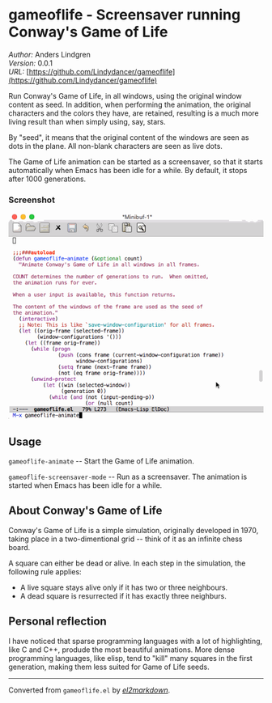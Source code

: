# gameoflife - Screensaver running Conway's Game of Life

*Author:* Anders Lindgren<br>
*Version:* 0.0.1<br>
*URL:* [https://github.com/Lindydancer/gameoflife](https://github.com/Lindydancer/gameoflife)<br>

Run Conway's Game of Life, in all windows, using the original
window content as seed.  In addition, when performing the
animation, the original characters and the colors they have, are
retained, resulting is a much more living result than when simply
using, say, stars.

By "seed", it means that the original content of the windows are
seen as dots in the plane.  All non-blank characters are seen as
live dots.

The Game of Life animation can be started as a screensaver, so that
it starts automatically when Emacs has been idle for a while.  By
default, it stops after 1000 generations.

### Screenshot

![See doc/GameOfLifeDemo.gif for screenshot](doc/GameOfLifeDemo.gif)

## Usage

`gameoflife-animate` -- Start the Game of Life animation.

`gameoflife-screensaver-mode` -- Run as a screensaver.  The
animation is started when Emacs has been idle for a while.

## About Conway's Game of Life

Conway's Game of Life is a simple simulation, originally developed
in 1970, taking place in a two-dimentional grid -- think of it as
an infinite chess board.

A square can either be dead or alive.  In each step in the
simulation, the following rule applies:

- A live square stays alive only if it has two or three neighbours.
- A dead square is resurrected if it has exactly three neighburs.

## Personal reflection

I have noticed that sparse programming languages with a lot of
highlighting, like C and C++, produde the most beautiful
animations.  More dense programming languages, like elisp, tend to
"kill" many squares in the first generation, making them less
suited for Game of Life seeds.


---
Converted from `gameoflife.el` by [*el2markdown*](https://github.com/Lindydancer/el2markdown).
